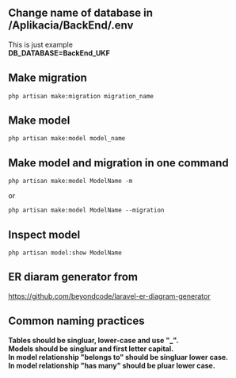 ## Change name of database in /Aplikacia/BackEnd/.env
This is just example \
**DB_DATABASE=BackEnd_UKF**

## Make migration
``` console
php artisan make:migration migration_name
```

## Make model
``` console
php artisan make:model model_name
```

## Make model and migration in one command
``` console
php artisan make:model ModelName -m
```
or
``` console
php artisan make:model ModelName --migration
```

## Inspect model
``` console
php artisan model:show ModelName
```

## ER diaram generator from
https://github.com/beyondcode/laravel-er-diagram-generator



## Common naming practices
**Tables should be singluar, lower-case and use "_".**\
**Models should be singluar and first letter capital.**\
**In model relationship "belongs to" should be singluar lower case.**\
**In model relationship "has many" should be pluar lower case.**